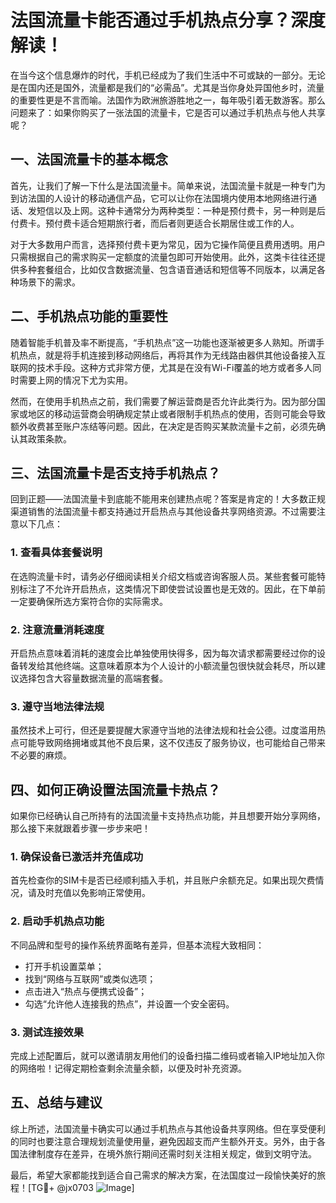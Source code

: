 # 法国流量卡能否通过手机热点分享？深度解读！

在当今这个信息爆炸的时代，手机已经成为了我们生活中不可或缺的一部分。无论是在国内还是国外，流量都是我们的“必需品”。尤其是当你身处异国他乡时，流量的重要性更是不言而喻。法国作为欧洲旅游胜地之一，每年吸引着无数游客。那么问题来了：如果你购买了一张法国的流量卡，它是否可以通过手机热点与他人共享呢？

## 一、法国流量卡的基本概念

首先，让我们了解一下什么是法国流量卡。简单来说，法国流量卡就是一种专门为到访法国的人设计的移动通信产品，它可以让你在法国境内使用本地网络进行通话、发短信以及上网。这种卡通常分为两种类型：一种是预付费卡，另一种则是后付费卡。预付费卡适合短期旅行者，而后者则更适合长期居住或工作的人。

对于大多数用户而言，选择预付费卡更为常见，因为它操作简便且费用透明。用户只需根据自己的需求购买一定额度的流量包即可开始使用。此外，这类卡往往还提供多种套餐组合，比如仅含数据流量、包含语音通话和短信等不同版本，以满足各种场景下的需求。

## 二、手机热点功能的重要性

随着智能手机普及率不断提高，“手机热点”这一功能也逐渐被更多人熟知。所谓手机热点，就是将手机连接到移动网络后，再将其作为无线路由器供其他设备接入互联网的技术手段。这种方式非常方便，尤其是在没有Wi-Fi覆盖的地方或者多人同时需要上网的情况下尤为实用。

然而，在使用手机热点之前，我们需要了解运营商是否允许此类行为。因为部分国家或地区的移动运营商会明确规定禁止或者限制手机热点的使用，否则可能会导致额外收费甚至账户冻结等问题。因此，在决定是否购买某款流量卡之前，必须先确认其政策条款。

## 三、法国流量卡是否支持手机热点？

回到正题——法国流量卡到底能不能用来创建热点呢？答案是肯定的！大多数正规渠道销售的法国流量卡都支持通过开启热点与其他设备共享网络资源。不过需要注意以下几点：

### 1. **查看具体套餐说明**
   在选购流量卡时，请务必仔细阅读相关介绍文档或咨询客服人员。某些套餐可能特别标注了不允许开启热点，这类情况下即使尝试设置也是无效的。因此，在下单前一定要确保所选方案符合你的实际需求。

### 2. **注意流量消耗速度**
   开启热点意味着消耗的速度会比单独使用快得多，因为每次请求都需要经过你的设备转发给其他终端。这意味着原本为个人设计的小额流量包很快就会耗尽，所以建议选择包含大容量数据流量的高端套餐。

### 3. **遵守当地法律法规**
   虽然技术上可行，但还是要提醒大家遵守当地的法律法规和社会公德。过度滥用热点可能导致网络拥堵或其他不良后果，这不仅违反了服务协议，也可能给自己带来不必要的麻烦。

## 四、如何正确设置法国流量卡热点？

如果你已经确认自己所持有的法国流量卡支持热点功能，并且想要开始分享网络，那么接下来就跟着步骤一步步来吧！

### 1. 确保设备已激活并充值成功
   首先检查你的SIM卡是否已经顺利插入手机，并且账户余额充足。如果出现欠费情况，请及时充值以免影响正常使用。

### 2. 启动手机热点功能
   不同品牌和型号的操作系统界面略有差异，但基本流程大致相同：
   - 打开手机设置菜单；
   - 找到“网络与互联网”或类似选项；
   - 点击进入“热点与便携式设备”；
   - 勾选“允许他人连接我的热点”，并设置一个安全密码。

### 3. 测试连接效果
   完成上述配置后，就可以邀请朋友用他们的设备扫描二维码或者输入IP地址加入你的网络啦！记得定期检查剩余流量余额，以便及时补充资源。

## 五、总结与建议

综上所述，法国流量卡确实可以通过手机热点与其他设备共享网络。但在享受便利的同时也要注意合理规划流量使用量，避免因超支而产生额外开支。另外，由于各国法律制度存在差异，在境外旅行期间还需时刻关注相关规定，做到文明守法。

最后，希望大家都能找到适合自己需求的解决方案，在法国度过一段愉快美好的旅程！[TG💪+ @jx0703 ![Image](https://github.com/user-attachments/assets/dbca1d08-cadb-493c-b0ec-ad6f7a83f270)]